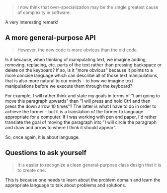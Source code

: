 > I now think that over-specialization may be the single greatest cause
> of complexity in software.

A very interesting remark!


## A more general-purpose API

> However, the new code is more obvious than the old code.

Is it because, when thinking of manipulating text, we imagine adding, removing,
replacing, etc. parts of the text rather than pressing backspace or delete on
the keyboard? If so, is it "more obvious" because it points to a more concise
language which can describe all of those text manipulations, that is also more
natural to our minds - to how we imagine text manipulations before we execute
them through the keyboard?

For example, I will rather think and state my goals in terms of "I am going to
move this paragraph upwards" than "I will press and hold Ctrl and then press
the down arrow 10 times"? The latter is what I have to do in order to achieve
the former - but it is a translation of the former to language appropriate for
a computer. If I was working with pen and paper, I'd rather translate the goal
of moving the paragraph into "I will circle the paragraph and draw and arrow
to where I think it should appear".

So, once again, it is about language.


## Questions to ask yourself

> It is easier to recognize a clean general-purpose class design that it is to
> create one.

This is because one needs to learn about the problem domain and learn the
appropriate language to talk about problems and solutions.

